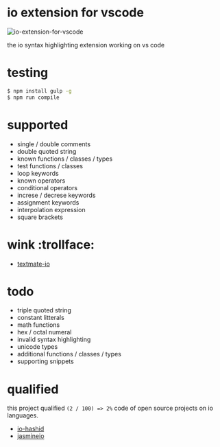 # io extension for vscode

![io-extension-for-vscode](http://www.pigno.se/static/assets/images/io_extension_for_vscode.png)

the io syntax highlighting extension working on vs code

# testing

```bash
$ npm install gulp -g
$ npm run compile
```

# supported

- single / double comments
- double quoted string
- known functions / classes / types
- test functions / classes
- loop keywords
- known operators
- conditional operators
- increse / decrese keywords
- assignment keywords
- interpolation expression
- square brackets

# wink :trollface:

- [textmate-io](https://github.com/textmate/io.tmbundle/blob/e8f7b3773544cfc14a7ede7344ed94683f7ed602/Syntaxes/Io.plist)

# todo

- triple quoted string
- constant litterals
- math functions
- hex / octal numeral
- invalid syntax highlighting
- unicode types
- additional functions / classes / types
- supporting snippets

# qualified

this project qualified `(2 / 100) => 2%` code of open source projects on io languages.

- [io-hashid](https://github.com/KennethanCeyer/io-hashids)
- [jasmineio](https://github.com/bekkopen/jasmineio)
